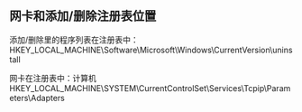 ## 网卡和添加/删除注册表位置

添加/删除里的程序列表在注册表中：HKEY_LOCAL_MACHINE\Software\Microsoft\Windows\CurrentVersion\uninstall

网卡在注册表中：计算机HKEY_LOCAL_MACHINE\SYSTEM\CurrentControlSet\Services\Tcpip\Parameters\Adapters